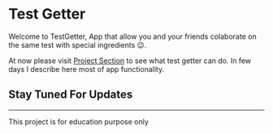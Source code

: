 # Test Getter

Welcome to TestGetter, App that allow you and your friends colaborate on the same test with special ingredients 😉.

At now please visit [Project Section](https://github.com/SkipperCobbSquad/Test-Getter-v2/projects/1) to see what test getter can do. In few days I describe here most of app functionality.

## Stay Tuned For Updates
---
This project is for education purpose only